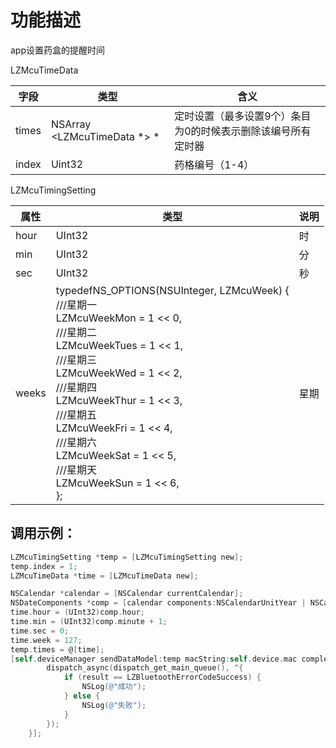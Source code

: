 <a name="739DD"></a>
# 功能描述
app设置药盒的提醒时间

LZMcuTimeData

| 字段 | 类型 | 含义 |
| --- | --- | --- |
| times | NSArray <LZMcuTimeData *> * | 定时设置（最多设置9个）条目为0的时候表示删除该编号所有定时器 |
| index | Uint32 | 药格编号（1-4） |



LZMcuTimingSetting

| 属性 | 类型 | 说明 |
| --- | --- | --- |
| hour | UInt32 | 时 |
| min | UInt32 | 分 |
| sec | UInt32 | 秒 |
| weeks | typedefNS_OPTIONS(NSUInteger, LZMcuWeek) {<br />///星期一<br />LZMcuWeekMon        = 1 << 0,<br />///星期二<br />LZMcuWeekTues       = 1 << 1,<br />///星期三<br />LZMcuWeekWed        = 1 << 2,<br />///星期四<br />LZMcuWeekThur       = 1 << 3,<br />///星期五<br />LZMcuWeekFri        = 1 << 4,<br />///星期六<br />LZMcuWeekSat        = 1 << 5,<br />///星期天<br />LZMcuWeekSun        = 1 << 6,<br />}; | 星期 |



<a name="qvAra"></a>
## 调用示例：
```objectivec
LZMcuTimingSetting *temp = [LZMcuTimingSetting new];
temp.index = 1;
LZMcuTimeData *time = [LZMcuTimeData new];

NSCalendar *calendar = [NSCalendar currentCalendar];
NSDateComponents *comp = [calendar components:NSCalendarUnitYear | NSCalendarUnitMonth | NSCalendarUnitDay | NSCalendarUnitWeekday | NSCalendarUnitHour | NSCalendarUnitMinute fromDate:[NSDate date]];
time.hour = (UInt32)comp.hour;
time.min = (UInt32)comp.minute + 1;
time.sec = 0;
time.week = 127;
temp.times = @[time];
[self.deviceManager sendDataModel:temp macString:self.device.mac completion:^(LZBluetoothErrorCode result, id resp) {
        dispatch_async(dispatch_get_main_queue(), ^{
            if (result == LZBluetoothErrorCodeSuccess) {
                NSLog(@"成功");
            } else {
                NSLog(@"失败");
            }
        });
    }];
```

